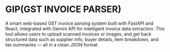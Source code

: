 # GIP(GST INVOICE PARSER)

A smart web-based GST invoice parsing system built with FastAPI and React, integrated with Gemini API for intelligent invoice data extraction. This tool allows users to upload scanned invoices or images, and get back structured data such as supplier info, buyer details, item breakdown, and tax summaries — all in a clean JSON format
